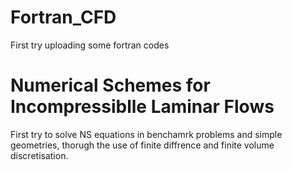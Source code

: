# Fortran_CFD
First try uploading some fortran codes

# Numerical Schemes for Incompressiblle Laminar Flows
First try to solve NS equations in benchamrk problems and simple geometries, thorugh the use of finite diffrence and finite volume discretisation.
